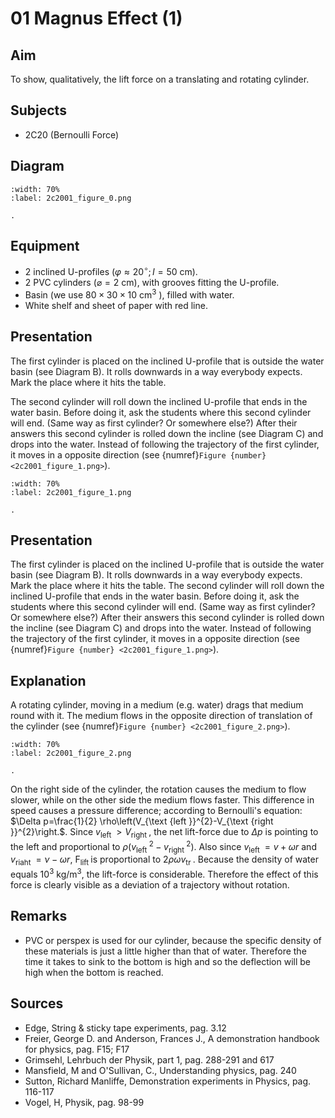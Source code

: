 # 01 Magnus Effect (1) 
  
## Aim   
 To show, qualitatively, the lift force on a translating and rotating cylinder.    
  
## Subjects   
* 2C20 (Bernoulli Force)   

## Diagram 
```{figure} figures/figure_0.png  
:width: 70%  
:label: 2c2001_figure_0.png  

. 
```
    
  
## Equipment   
- 2 inclined U-profiles $\left(\varphi \approx 20^{\circ} ; I=50 \mathrm{~cm}\right)$.
- 2 PVC cylinders $(\varnothing=2 \mathrm{~cm})$, with grooves fitting the U-profile.
- Basin (we use $80 \times 30 \times 10 \mathrm{~cm}^{3}$ ), filled with water.
- White shelf and sheet of paper with red line.
    
  
## Presentation   
The first cylinder is placed on the inclined U-profile that is outside the water basin (see Diagram B). It rolls downwards in a way everybody expects. Mark the place where it hits the table.

The second cylinder will roll down the inclined U-profile that ends in the water basin. Before doing it, ask the students where this second cylinder will end. (Same way as first cylinder? Or somewhere else?) After their answers this second cylinder is rolled down the incline (see Diagram C) and drops into the water. Instead of following the trajectory of the first cylinder, it moves in a opposite direction (see {numref}`Figure {number} <2c2001_figure_1.png>`).
```{figure} figures/figure_1.png  
:width: 70%  
:label: 2c2001_figure_1.png  

. 
```

## Presentation   
 The first cylinder is placed on the inclined U-profile that is outside the water basin (see Diagram B). It rolls downwards in a way everybody expects. Mark the place where it hits the table. The second cylinder will roll down the inclined U-profile that ends in the water basin. Before doing it, ask the students where this second cylinder will end. (Same way as first cylinder? Or somewhere else?) After their answers this second cylinder is rolled down the incline (see Diagram C) and drops into the water. Instead of following the trajectory of the first cylinder, it moves in a opposite direction (see {numref}`Figure {number} <2c2001_figure_1.png>`). 
  
## Explanation   
A rotating cylinder, moving in a medium (e.g. water) drags that medium round with it. The medium flows in the opposite direction of translation of the cylinder (see {numref}`Figure {number} <2c2001_figure_2.png>`).

```{figure} figures/figure_2.png  
:width: 70%  
:label: 2c2001_figure_2.png  

. 
```
On the right side of the cylinder, the rotation causes the medium to flow slower, while on the other side the medium flows faster. This difference in speed causes a pressure difference; according to Bernoulli's equation: $\Delta p=\frac{1}{2} \rho\left(V_{\text {left }}^{2}-V_{\text {right }}^{2}\right.$. Since $v_{\text {left }}>V_{\text {right }}$, the net lift-force due to $\Delta p$ is pointing to the left and proportional to $\rho\left(v_{\text {left }}^{2}-v_{\text {right }}^{2}\right)$. Also since $v_{\text {left }}=v+\omega r$ and $v_{\text {riaht }}=\nu-\omega r$, $\mathrm{F}_{\text {lift }}$ is proportional to $2 \rho \omega v_{\text {tr }}$. Because the density of water equals $10^{3} \mathrm{~kg} / \mathrm{m}^{3}$, the lift-force is considerable. Therefore the effect of this force is clearly visible as a deviation of a trajectory without rotation.   
  
## Remarks
 *  PVC or perspex is used for our cylinder, because the specific density of these materials is just a little higher than that of water. Therefore the time it takes to sink to the bottom is high and so the deflection will be high when the bottom is reached.
     
  
## Sources
 *  Edge, String & sticky tape experiments, pag. 3.12 
 *  Freier, George D. and Anderson, Frances J., A demonstration handbook for physics, pag. F15; F17 
 *  Grimsehl, Lehrbuch der Physik, part 1, pag. 288-291 and 617 
 *  Mansfield, M and O'Sullivan, C., Understanding physics, pag. 240 
 *  Sutton, Richard Manliffe, Demonstration experiments in Physics, pag. 116-117
 *  Vogel, H, Physik, pag. 98-99
  